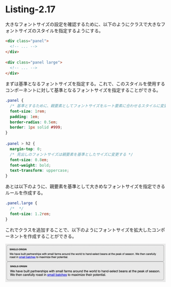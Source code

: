 # Listing-2.17

大きなフォントサイズの設定を確認するために、以下のようにクラスで大きなフォントサイズのスタイルを指定するようにする。

```html
<div class="panel">
  <!-- ... -->
</div>

<div class="panel large">
  <!-- ... -->
</div>
```

まずは基準となるフォントサイズを指定する。これで、このスタイルを使用するコンポーネントに対して基準となるフォントサイズを指定することができる。

```css
.panel {
  /* 基準とするために、親要素としてフォントサイズをルート要素に合わせるスタイルに変更する */
  font-size: 1rem;
  padding: 1em;
  border-radius: 0.5em;
  border: 1px solid #999;
}

.panel > h2 {
  margin-top: 0;
  /* 見出しのフォントサイズは親要素を基準としたサイズに変更する */
  font-size: 0.8em;
  font-weight: bold;
  text-transform: uppercase;
}
```

あとは以下のように、親要素を基準として大きめなフォントサイズを指定できるルールを作成する。

```css
.panel.large {
  /*  */
  font-size: 1.2rem;
}
```

これでクラスを追加することで、以下のようにフォントサイズを拡大したコンポーネントを作成することができる。

![](assets/2021-10-23-09-28-53.png)
